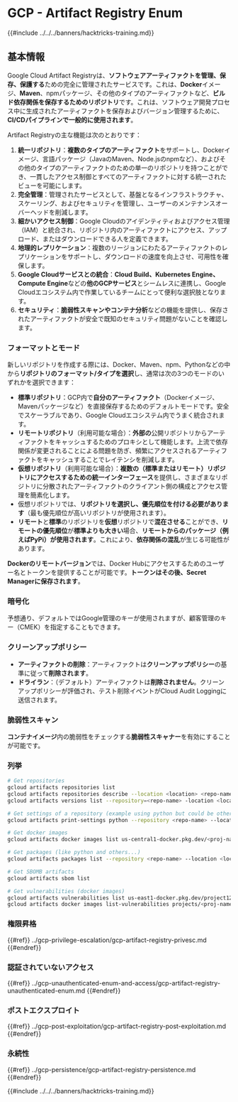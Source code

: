 # GCP - Artifact Registry Enum

{{#include ../../../banners/hacktricks-training.md}}

## 基本情報

Google Cloud Artifact Registryは、**ソフトウェアアーティファクトを管理、保存、保護する**ための完全に管理されたサービスです。これは、**Docker**イメージ、**Maven**、npmパッケージ、その他のタイプのアーティファクトなど、**ビルド依存関係を保存するためのリポジトリ**です。これは、ソフトウェア開発プロセス中に生成されたアーティファクトを保存およびバージョン管理するために、**CI/CDパイプラインで一般的に使用されます**。

Artifact Registryの主な機能は次のとおりです：

1. **統一リポジトリ**：**複数のタイプのアーティファクト**をサポートし、Dockerイメージ、言語パッケージ（JavaのMaven、Node.jsのnpmなど）、およびその他のタイプのアーティファクトのための単一のリポジトリを持つことができ、一貫したアクセス制御とすべてのアーティファクトに対する統一されたビューを可能にします。
2. **完全管理**：管理されたサービスとして、基盤となるインフラストラクチャ、スケーリング、およびセキュリティを管理し、ユーザーのメンテナンスオーバーヘッドを削減します。
3. **細かいアクセス制御**：Google Cloudのアイデンティティおよびアクセス管理（IAM）と統合され、リポジトリ内のアーティファクトにアクセス、アップロード、またはダウンロードできる人を定義できます。
4. **地理的レプリケーション**：複数のリージョンにわたるアーティファクトのレプリケーションをサポートし、ダウンロードの速度を向上させ、可用性を確保します。
5. **Google Cloudサービスとの統合**：**Cloud Build、Kubernetes Engine、Compute Engine**などの**他のGCPサービス**とシームレスに連携し、Google Cloudエコシステム内で作業しているチームにとって便利な選択肢となります。
6. **セキュリティ**：**脆弱性スキャンやコンテナ分析**などの機能を提供し、保存されたアーティファクトが安全で既知のセキュリティ問題がないことを確認します。

### フォーマットとモード

新しいリポジトリを作成する際には、Docker、Maven、npm、Pythonなどの中から**リポジトリのフォーマット/タイプを選択**し、通常は次の3つのモードのいずれかを選択できます：

- **標準リポジトリ**：GCP内で**自分のアーティファクト**（Dockerイメージ、Mavenパッケージなど）を直接保存するためのデフォルトモードです。安全でスケーラブルであり、Google Cloudエコシステム内でうまく統合されます。
- **リモートリポジトリ**（利用可能な場合）：**外部の**公開リポジトリからアーティファクトをキャッシュするためのプロキシとして機能します。上流で依存関係が変更されることによる問題を防ぎ、頻繁にアクセスされるアーティファクトをキャッシュすることでレイテンシを削減します。
- **仮想リポジトリ**（利用可能な場合）：**複数の（標準またはリモート）リポジトリにアクセスするための統一インターフェース**を提供し、さまざまなリポジトリに分散されたアーティファクトのクライアント側の構成とアクセス管理を簡素化します。
- 仮想リポジトリでは、**リポジトリを選択し、優先順位を付ける必要があります**（最も優先順位が高いリポジトリが使用されます）。
- **リモート**と**標準**のリポジトリを**仮想**リポジトリで**混在させる**ことができ、**リモートの優先順位**が**標準よりも大きい**場合、**リモートからのパッケージ（例えばPyPi）が使用されます**。これにより、**依存関係の混乱**が生じる可能性があります。

**Dockerのリモートバージョン**では、Docker Hubにアクセスするためのユーザー名とトークンを提供することが可能です。**トークンはその後、Secret Managerに保存されます**。

### 暗号化

予想通り、デフォルトではGoogle管理のキーが使用されますが、顧客管理のキー（CMEK）を指定することもできます。

### クリーンアップポリシー

- **アーティファクトの削除**：アーティファクトは**クリーンアップポリシー**の基準に従って**削除されます**。
- **ドライラン**：（デフォルト）アーティファクトは**削除されません**。クリーンアップポリシーが評価され、テスト削除イベントがCloud Audit Loggingに送信されます。

### 脆弱性スキャン

**コンテナイメージ**内の脆弱性をチェックする**脆弱性スキャナー**を有効にすることが可能です。

### 列挙
```bash
# Get repositories
gcloud artifacts repositories list
gcloud artifacts repositories describe --location <location> <repo-name>
gcloud artifacts versions list --repository=<repo-name> -location <location> --package <package-name>

# Get settings of a repository (example using python but could be other)
gcloud artifacts print-settings python --repository <repo-name> --location <location>

# Get docker images
gcloud artifacts docker images list us-central1-docker.pkg.dev/<proj-name>/<repo-name>

# Get packages (like python and others...)
gcloud artifacts packages list --repository <repo-name> --location <location>

# Get SBOMB artifacts
gcloud artifacts sbom list

# Get vulnerabilities (docker images)
gcloud artifacts vulnerabilities list us-east1-docker.pkg.dev/project123/repository123/someimage@sha256:49765698074d6d7baa82f
gcloud artifacts docker images list-vulnerabilities projects/<proj-name>/locations/<location>/scans/<scan-uuid>
```
### 権限昇格

{{#ref}}
../gcp-privilege-escalation/gcp-artifact-registry-privesc.md
{{#endref}}

### 認証されていないアクセス

{{#ref}}
../gcp-unauthenticated-enum-and-access/gcp-artifact-registry-unauthenticated-enum.md
{{#endref}}

### ポストエクスプロイト

{{#ref}}
../gcp-post-exploitation/gcp-artifact-registry-post-exploitation.md
{{#endref}}

### 永続性

{{#ref}}
../gcp-persistence/gcp-artifact-registry-persistence.md
{{#endref}}

{{#include ../../../banners/hacktricks-training.md}}
